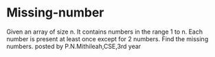 # Missing-number
Given an array of size n. It contains numbers in the range 1 to n. Each number is present at least once except for 2 numbers. Find the missing numbers.
posted by P.N.Mithileah,CSE,3rd year
